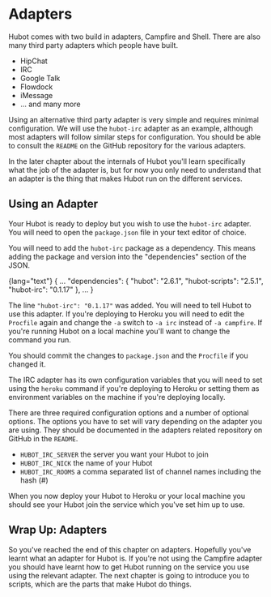 # Adapters

Hubot comes with two build in adapters, Campfire and Shell. There are also many
third party adapters which people have built.

  * HipChat
  * IRC
  * Google Talk
  * Flowdock
  * iMessage
  * ... and many more

Using an alternative third party adapter is very simple and requires minimal
configuration. We will use the `hubot-irc` adapter as an example, although most
adapters will follow similar steps for configuration. You should be able to
consult the `README` on the GitHub repository for the various adapters.

In the later chapter about the internals of Hubot you'll learn specifically what
the job of the adapter is, but for now you only need to understand that an
adapter is the thing that makes Hubot run on the different services.

## Using an Adapter

Your Hubot is ready to deploy but you wish to use the `hubot-irc` adapter. You
will need to open the `package.json` file in your text editor of choice.

You will need to add the `hubot-irc` package as a dependency. This means adding
the package and version into the "dependencies" section of the JSON.

{lang="text"}
    {
      ...
      "dependencies": {
        "hubot": "2.6.1",
        "hubot-scripts": "2.5.1",
        "hubot-irc": "0.1.17"
      },
      ...
    }

The line `"hubot-irc": "0.1.17"` was added. You will need to tell Hubot to use
this adapter. If you're deploying to Heroku you will need to edit the `Procfile`
again and change the `-a` switch to `-a irc` instead of `-a campfire`. If you're
running Hubot on a local machine you'll want to change the command you run.

You should commit the changes to `package.json` and the `Procfile` if you
changed it.

The IRC adapter has its own configuration variables that you will need to set
using the `heroku` command if you're deploying to Heroku or setting them as
environment variables on the machine if you're deploying locally.

There are three required configuration options and a number of optional options.
The options you have to set will vary depending on the adapter you are using.
They should be documented in the adapters related repository on GitHub in the
`README`.

  * `HUBOT_IRC_SERVER` the server you want your Hubot to join
  * `HUBOT_IRC_NICK` the name of your Hubot
  * `HUBOT_IRC_ROOMS` a comma separated list of channel names including the
    hash (#)

When you now deploy your Hubot to Heroku or your local machine you should see
your Hubot join the service which you've set him up to use.

## Wrap Up: Adapters

So you've reached the end of this chapter on adapters. Hopefully you've learnt
what an adapter for Hubot is. If you're not using the Campfire adapter you
should have learnt how to get Hubot running on the service you use using the
relevant adapter. The next chapter is going to introduce you to scripts, which
are the parts that make Hubot do things.
